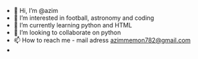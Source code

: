 - 👋 Hi, I’m @azim
- 👀 I’m interested in football, astronomy and coding
- 🌱 I’m currently learning python and HTML
- 💞️ I’m looking to collaborate on python
- 📫 How to reach me - mail adress azimmemon782@gmail.com
- 

<!---
CristaRonaldo7/CristaRonaldo7 is a ✨ special ✨ repository because its `README.md` (this file) appears on your GitHub profile.
You can click the Preview link to take a look at your changes.
--->
